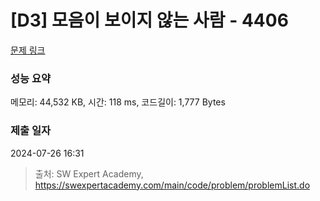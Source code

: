 # [D3] 모음이 보이지 않는 사람 - 4406 

[문제 링크](https://swexpertacademy.com/main/code/problem/problemDetail.do?contestProbId=AWNcD_66pUEDFAV8) 

### 성능 요약

메모리: 44,532 KB, 시간: 118 ms, 코드길이: 1,777 Bytes

### 제출 일자

2024-07-26 16:31



> 출처: SW Expert Academy, https://swexpertacademy.com/main/code/problem/problemList.do